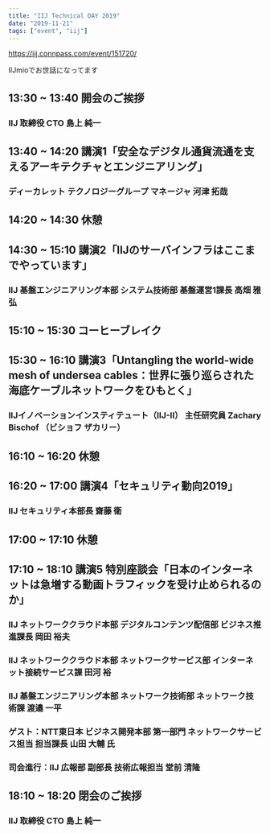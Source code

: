 ```yaml
---
title: "IIJ Technical DAY 2019"
date: "2019-11-21"
tags: ["event", "iij"]
---
```


https://iij.connpass.com/event/151720/

IIJmioでお世話になってます

## 13:30 ~ 13:40 開会のご挨拶
### IIJ 取締役 CTO 島上 純一


## 13:40 ~ 14:20 講演1「安全なデジタル通貨流通を支えるアーキテクチャとエンジニアリング」
### ディーカレット テクノロジーグループ マネージャ 河津 拓哉


## 14:20 ~ 14:30	休憩


## 14:30 ~ 15:10	講演2「IIJのサーバインフラはここまでやっています」
### IIJ 基盤エンジニアリング本部 システム技術部 基盤運営1課長 高畑 雅弘


## 15:10 ~ 15:30	コーヒーブレイク


## 15:30 ~ 16:10	講演3「Untangling the world-wide mesh of undersea cables：世界に張り巡らされた海底ケーブルネットワークをひもとく」
### IIJイノベーションインスティテュート（IIJ-II） 主任研究員 Zachary Bischof （ビショフ ザカリー）


## 16:10 ~ 16:20	休憩


## 16:20 ~ 17:00	講演4「セキュリティ動向2019」
### IIJ セキュリティ本部長 齋藤 衛


## 17:00 ~ 17:10	休憩


## 17:10 ~ 18:10	講演5 特別座談会「日本のインターネットは急増する動画トラフィックを受け止められるのか」
### IIJ ネットワーククラウド本部 デジタルコンテンツ配信部 ビジネス推進課長 岡田 裕夫
### IIJ ネットワーククラウド本部 ネットワークサービス部 インターネット接続サービス課 田河 裕
### IIJ 基盤エンジニアリング本部 ネットワーク技術部 ネットワーク技術課 渡邉 一平
### ゲスト：NTT東日本 ビジネス開発本部 第一部門 ネットワークサービス担当 担当課長 山田 大輔 氏
### 司会進行：IIJ 広報部 副部長 技術広報担当 堂前 清隆


## 18:10 ~ 18:20	閉会のご挨拶
### IIJ 取締役 CTO 島上 純一

